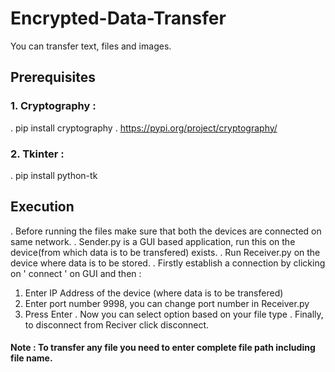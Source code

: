 # Encrypted-Data-Transfer
You can transfer text, files and images.

## Prerequisites
### 1. Cryptography : 
   . pip install cryptography
   . https://pypi.org/project/cryptography/

### 2. Tkinter : 
   . pip install python-tk
       
## Execution
. Before running the files make sure that both the devices are connected on same network.
. Sender.py is a GUI based application, run this on the device(from which data is to be transfered) exists.
. Run Receiver.py on the device where data is to be stored.
. Firstly establish a connection by clicking on ' connect ' on GUI and then :
  1. Enter IP Address of the device (where data is to be transfered)
  2. Enter port number 9998, you can change port number in Receiver.py
  3. Press Enter
. Now you can select option based on your file type
. Finally, to disconnect from Reciver click disconnect.
#### Note : To transfer any file you need to enter complete file path including file name.
